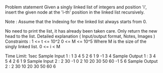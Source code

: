Problem statement
Given a singly linked list of integers and position 'i', insert the given node at the 'i-th' position in the linked list recursively.

 Note :
Assume that the Indexing for the linked list always starts from 0.

No need to print the list, it has already been taken care. Only return the new head to the list.
Detailed explanation ( Input/output format, Notes, Images )
Constraints :
1 <= t <= 10^2
0 <= M <= 10^5
Where M is the size of the singly linked list.
0 <= i < M

Time Limit:  1sec
Sample Input 1 :
1
3 4 5 2 6 1 9 -1
3
4
Sample Output 1 :
3 4 5 4 2 6 1 9
Sample Input 2 :
2
30 -1
0
2
10 20 30 50 60 -1
5
6
Sample Output 2 :
2 30
10 20 30 50 60 6

